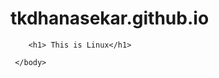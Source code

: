 # tkdhanasekar.github.io

<html>
    <head>
      <title> This is DHANASEKAR Linux </title>
    </head>
    <body>
      
        <h1> This is Linux</h1>
     
     </body>
     
 </html>
 

